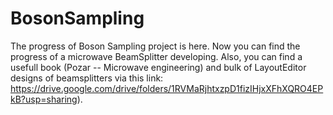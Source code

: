 # BosonSampling
The progress of Boson Sampling project is here. 
Now you can find the progress of a microwave BeamSplitter developing. Also, you can find a usefull book (Pozar -- Microwave engineering) and bulk of LayoutEditor designs of beamsplitters via this link: https://drive.google.com/drive/folders/1RVMaRjhtxzpD1fizIHjxXFhXQRO4EPkB?usp=sharing).
